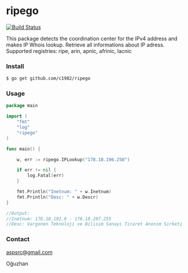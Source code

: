 # ripego

[![Build Status](https://travis-ci.org/alxark/ripego.svg?branch=master)](https://travis-ci.org/alxark/ripego)

This package detects the coordination center for the IPv4 address and makes IP Whois lookup. Retrieve all informations about IP adress. Supported registries: ripe, arin, apnic, afrinic, lacnic

### Install

```bash
$ go get github.com/c1982/ripego
```

### Usage

```go
package main

import (
	"fmt"
	"log"
	"ripego"
)

func main() {

	w, err := ripego.IPLookup("178.18.196.250")

	if err != nil {
		log.Fatal(err)
	}

	fmt.Println("Inetnum: " + w.Inetnum)
	fmt.Println("Desc: " + w.Descr)
}

//Output:
//Inetnum: 178.18.192.0 - 178.18.207.255
//Desc: Vargonen Teknoloji ve Bilisim Sanayi Ticaret Anonim Sirketi
```

### Contact

aspsrc@gmail.com

Oğuzhan
